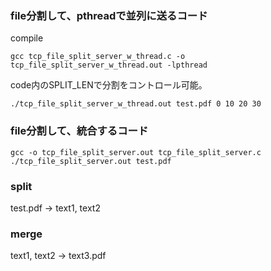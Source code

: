 ### file分割して、pthreadで並列に送るコード
compile
```console
gcc tcp_file_split_server_w_thread.c -o tcp_file_split_server_w_thread.out -lpthread
```
code内のSPLIT_LENで分割をコントロール可能。

```console
./tcp_file_split_server_w_thread.out test.pdf 0 10 20 30 
```

### file分割して、統合するコード
```console
gcc -o tcp_file_split_server.out tcp_file_split_server.c
./tcp_file_split_server.out test.pdf
```

### split
test.pdf -> text1, text2

### merge
text1, text2 -> text3.pdf